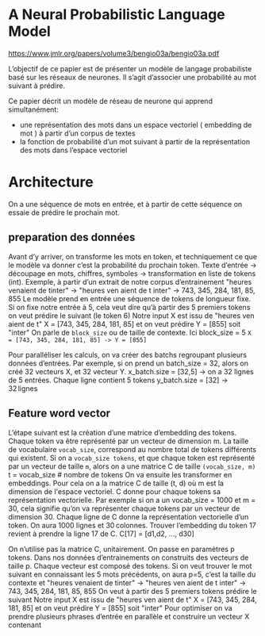 # A Neural Probabilistic Language Model
https://www.jmlr.org/papers/volume3/bengio03a/bengio03a.pdf

L’objectif de ce papier est de présenter un modèle de langage probabiliste basé sur les réseaux de neurones. Il s’agit d’associer une probabilité au mot suivant à prédire.

Ce papier décrit un modèle de réseau de neurone qui apprend simultanément:
- une représentation des mots dans un espace vectoriel ( embedding de mot ) à partir d’un corpus de textes
- la fonction de probabilité d’un mot suivant à partir de la représentation des mots dans l’espace vectoriel

# Architecture
On a une séquence de mots en entrée, et à partir de cette séquence on essaie de prédire le prochain mot. 

## preparation des données
Avant d’y arriver, on transforme les mots en token, et techniquement ce que le modèle va donner c’est la probabilité du prochain token.
Texte d’entrée -> découpage en mots, chiffres, symboles -> transformation en liste de tokens (int).
Exemple, à partir d’un extrait de notre corpus d’entrainement
"heures venaient de tinter" -> "heures ven aient de t inter" -> 743, 345, 284, 181, 85, 855
Le modèle prend en entrée une séquence de tokens de longueur fixe. Si on fixe notre entrée à 5, cela veut dire qu’à partir des 5 premiers tokens on veut prédire le suivant (le token 6)
Notre input X est issu de "heures ven aient de t" X = [743, 345, 284, 181, 85] et on veut prédire Y = [855] soit "inter"
On parle de ```block_size``` ou de taille de contexte. Ici block_size = 5
```X = [743, 345, 284, 181, 85] -> Y = [855]```

Pour paralléliser les calculs, on va créer des batchs regroupant plusieurs données d’entrées. Par exemple, si on prend un batch_size = 32, alors on créé 32 vecteurs X, et 32 vecteur Y.
x_batch.size = [32,5] -> on a 32 lignes de 5 entrées. Chaque ligne contient 5 tokens
y_batch.size = [32] -> 32 lignes

## Feature word vector
L’étape suivant est la création d’une matrice d’embedding des tokens. Chaque token va être représenté par un vecteur de dimension m.
La taille de vocabulaire ```vocab_size```, correspond au nombre total de tokens différents qui existent. Si on a ```vocab_size tokens```, et que chaque token est représenté par un vecteur de taille ```m```, alors on a une matrice C de taille ```(vocab_size, m)```
t = vocab_size # nombre de tokens
On va ensuite les transformer en embeddings.
Pour cela on a la matrice C de taille (t, d) où m est la dimension de l'espace vectoriel.
C donne pour chaque tokens sa représentation vectorielle. Par exemple si on a un vocab_size = 1000 et m = 30, cela signifie qu’on va représenter chaque tokens par un vecteur de dimension 30.
Chaque ligne de C donne la représentation vectorielle d’un token.
On aura 1000 lignes et 30 colonnes.
Trouver l’embedding du token 17 revient à prendre la ligne 17 de C.
C[17] = [d1,d2, ..., d30]

On n’utilise pas la matrice C, unitairement. On passe en paramètres p tokens. 
Dans nos données d’entrainements on construits des vecteurs de taille p.
Chaque vecteur est composé des tokens.
Si on veut trouver le mot suivant en connaissant les 5 mots précédents, on aura p=5, c’est la taille du contexte et 
"heures venaient de tinter" -> "heures ven aient de t inter" -> 743, 345, 284, 181, 85, 855
On veut à partir des 5 premiers tokens  prédire le suivant
Notre input X est issu de "heures ven aient de t" X = [743, 345, 284, 181, 85] et on veut prédire Y = [855] soit "inter"
Pour optimiser on va prendre plusieurs phrases d’entrée en parallèle et construire un vecteur X contenant 


